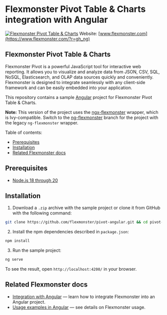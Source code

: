 # Flexmonster Pivot Table & Charts integration with Angular
[![Flexmonster Pivot Table & Charts](https://cdn.flexmonster.com/landing.png)](http://flexmonster.com/?r=gh_ng)
Website: [www.flexmonster.com](https://www.flexmonster.com/?r=gh_ng)

## Flexmonster Pivot Table & Charts

Flexmonster Pivot is a powerful JavaScript tool for interactive web reporting. It allows you to visualize and analyze data from JSON, CSV, SQL, NoSQL, Elasticsearch, and OLAP data sources quickly and conveniently. Flexmonster is designed to integrate seamlessly with any client-side framework and can be easily embedded into your application.

This repository contains a sample [Angular](https://angular.io/) project for Flexmonster Pivot Table & Charts.

**Note:** This version of the project uses the [ngx-flexmonster](https://github.com/flexmonster/ngx-flexmonster) wrapper, which is Ivy-compatible. Switch to the [ng-flexmonster](https://github.com/flexmonster/pivot-angular/tree/ng-flexmonster) branch for the project with the legacy `ng-flexmonster` wrapper.

Table of contents:

- [Prerequisites](#prerequisites)
- [Installation](#installation)
- [Related Flexmonster docs](#related-flexmonster-docs)

## Prerequisites

- [Node.js 18 through 20](https://nodejs.org/en/)

## Installation

1. Download a `.zip` archive with the sample project or clone it from GitHub with the following command:

```bash
git clone https://github.com/flexmonster/pivot-angular.git && cd pivot-angular
```

2. Install the npm dependencies described in `package.json`:

```bash
npm install
```

3. Run the sample project:

```bash
ng serve
```

To see the result, open `http://localhost:4200/` in your browser.

## Related Flexmonster docs

- [Integration with Angular](https://www.flexmonster.com/doc/integration-with-angular/?r=gh_ng) — learn how to integrate Flexmonster into an Angular project.
- [Usage examples in Angular](https://www.flexmonster.com/doc/usage-examples-angular/?r=gh_ng) — see details on Flexmonster usage.
